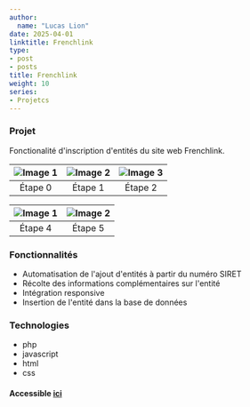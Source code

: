```yaml
---
author:
  name: "Lucas Lion"
date: 2025-04-01
linktitle: Frenchlink
type:
- post
- posts
title: Frenchlink
weight: 10
series:
- Projetcs
---
```

### Projet

Fonctionalité d'inscription d'entités du site web Frenchlink.


| ![Image 1](/link1.png)         | ![Image 2](/link2.png)              | ![Image 3](/link3.png)              |
|:------------------------------:|:-----------------------------------:|:------------------------------------:|
| Étape 0                        | Étape 1                             | Étape 2                             ||


| ![Image 1](/link4.png)         | ![Image 2](/link5.png)              |
|:------------------------------:|:-----------------------------------:|
| Étape 4                        | Étape 5                             |

### Fonctionnalités

- Automatisation de l'ajout d'entités à partir du numéro SIRET
- Récolte des informations complémentaires sur l'entité
- Intégration responsive
- Insertion de l'entité dans la base de données

### Technologies

- php
- javascript
- html
- css

#### Accessible&nbsp;[ici](https://frenchlink.fr/addentity)


